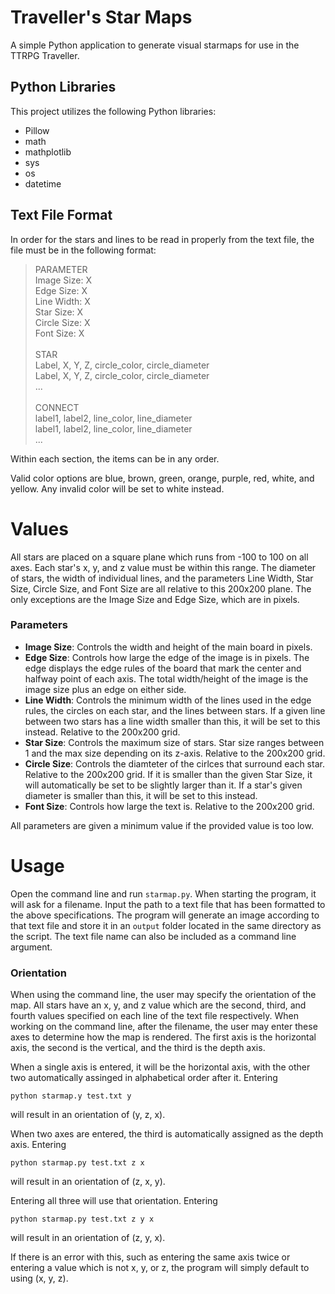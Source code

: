 # Traveller's Star Maps	
A simple Python application to generate visual starmaps for use in the TTRPG Traveller. 



## Python Libraries
This project utilizes the following Python libraries: 

* Pillow
* math
* mathplotlib
* sys
* os
* datetime



## Text File Format
In order for the stars and lines to be read in properly from the text file, the file must be in the following format:

> PARAMETER<br>
> Image Size: X<br>
> Edge Size: X<br>
> Line Width: X<br>
> Star Size: X<br>
> Circle Size: X<br>
> Font Size: X<br>
><br>
> STAR<br>
> Label, X, Y, Z, circle_color, circle_diameter<br>
> Label, X, Y, Z, circle_color, circle_diameter<br>
> ...<br>
><br>
> CONNECT<br>
> label1, label2, line_color, line_diameter<br>
> label1, label2, line_color, line_diameter<br>
> ...

Within each section, the items can be in any order. 

Valid color options are blue, brown, green, orange, purple, red, white, and yellow. Any invalid color will be set to white instead. 



# Values
All stars are placed on a square plane which runs from -100 to 100 on all axes. Each star's x, y, and z value must be within this range. The diameter of stars, the width of individual lines, and the parameters Line Width, Star Size, Circle Size, and Font Size are all relative to this 200x200 plane. The only exceptions are the Image Size and Edge Size, which are in pixels. 

### Parameters
- **Image Size**: Controls the width and height of the main board in pixels. 
- **Edge Size**: Controls how large the edge of the image is in pixels. The edge displays the edge rules of the board that mark the center and halfway point of each axis. The total width/height of the image is the image size plus an edge on either side. 
- **Line Width**: Controls the minimum width of the lines used in the edge rules, the circles on each star, and the lines between stars. If a given line between two stars has a line width smaller than this, it will be set to this instead. Relative to the 200x200 grid. 
- **Star Size**: Controls the maximum size of stars. Star size ranges between 1 and the max size depending on its z-axis. Relative to the 200x200 grid. 
- **Circle Size**: Controls the diamteter of the cirlces that surround each star. Relative to the 200x200 grid. If it is smaller than the given Star Size, it will automatically be set to be slightly larger than it. If a star's given diameter is smaller than this, it will be set to this instead. 
- **Font Size**: Controls how large the text is. Relative to the 200x200 grid. 

All parameters are given a minimum value if the provided value is too low. 


# Usage
Open the command line and run `starmap.py`. When starting the program, it will ask for a filename. Input the path to a text file that has been formatted to the above specifications. The program will generate an image according to that text file and store it in an `output` folder located in the same directory as the script. The text file name can also be included as a command line argument. 

### Orientation
When using the command line, the user may specify the orientation of the map. All stars have an x, y, and z value which are the second, third, and fourth values specified on each line of the text file respectively. When working on the command line, after the filename, the user may enter these axes to determine how the map is rendered. The first axis is the horizontal axis, the second is the vertical, and the third is the depth axis. 

When a single axis is entered, it will be the horizontal axis, with the other two automatically assinged in alphabetical order after it. Entering
```
python starmap.y test.txt y
```
will result in an orientation of (y, z, x). 

When two axes are entered, the third is automatically assigned as the depth axis. Entering
```
python starmap.py test.txt z x
```
will result in an orientation of (z, x, y). 

Entering all three will use that orientation. Entering 
```
python starmap.py test.txt z y x
```
will result in an orientation of (z, y, x). 

If there is an error with this, such as entering the same axis twice or entering a value which is not x, y, or z, the program will simply default to using (x, y, z). 